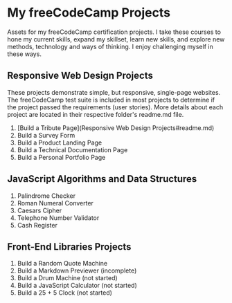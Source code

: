 # My freeCodeCamp Projects
Assets for my freeCodeCamp certification projects.
I take these courses to hone my current skills, expand my skillset, learn new skills, and explore new methods, technology and ways of thinking. I enjoy challenging myself in these ways.

## Responsive Web Design Projects
These projects demonstrate simple, but responsive, single-page websites. The freeCodeCamp test suite is included in most projects to determine if the project passed the requirements (user stories).
More details about each project are located in their respective folder's readme.md file.
1. [Build a Tribute Page](Responsive Web Design Projects#readme.md)
2. Build a Survey Form
3. Build a Product Landing Page
4. Build a Technical Documentation Page
5. Build a Personal Portfolio Page

## JavaScript Algorithms and Data Structures
1. Palindrome Checker
2. Roman Numeral Converter
3. Caesars Cipher
4. Telephone Number Validator
5. Cash Register

## Front-End Libraries Projects
1. Build a Random Quote Machine
2. Build a Markdown Previewer (incomplete)
3. Build a Drum Machine (not started)
4. Build a JavaScript Calculator (not started)
5. Build a 25 + 5 Clock (not started)
